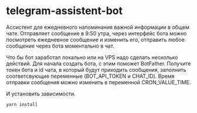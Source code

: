 # telegram-assistent-bot

Ассистент для ежедневного напоминания важной информации в общем чате. Отправляет сообщение в 9:50 утра, через интерфейс бота можно посмотреть ежедневное сообщение и изменить его, отправить любое сообщение через бота моментально в чат.

Что бы бот заработал локально или на VPS надо сделать несколько действий. Для начала создать бота, с этим поможет BotFather. Получите токен бота и id чата, в который будут приходить сообщения, заполнить соответсвующие переменные (BOT_API_TOKEN и CHAT_ID). Время отправки сообщения можно изменить в переменной CRON_VALUE_TIME.

И установить зависимости.

`yarn install`
